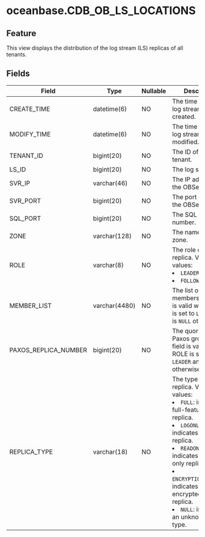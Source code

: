 oceanbase.CDB_OB_LS_LOCATIONS
==================================================


Feature
-----------------------

This view displays the distribution of the log stream (LS) replicas of all tenants.

Fields
-------------------------



| Field | Type | Nullable | Description |
|--------------|---------------|------------|-----------------------------------------------------------------------------------------------------------------------------------------------------------------------------------------------------------------------------------------------------------------------------------------------------------------------------|
| CREATE_TIME | datetime(6) | NO | The time when the log stream was created. |
| MODIFY_TIME | datetime(6) | NO | The time when the log stream was modified. |
| TENANT_ID | bigint(20) | NO | The ID of the tenant. |
| LS_ID | bigint(20) | NO | The log stream ID. |
| SVR_IP | varchar(46) | NO | The IP address of the OBServer. |
| SVR_PORT | bigint(20) | NO | The port number of the OBServer. |
| SQL_PORT | bigint(20) | NO | The SQL port number. |
| ZONE | varchar(128) | NO | The name of the zone. |
| ROLE | varchar(8) | NO | The role of the replica. Valid values: <li> `LEADER`   <li> `FOLLOWER` |
| MEMBER_LIST | varchar(4480) | NO | The list of replica members. This field is valid when ROLE is set to `LEADER` and is `NULL` otherwise. |
| PAXOS_REPLICA_NUMBER | bigint(20) | NO | The quorum of a Paxos group. This field is valid when ROLE is set to `LEADER` and is `NULL` otherwise. |
| REPLICA_TYPE | varchar(18) | NO | The type of the replica. Valid values: <li> `FULL`: indicates a full-featured replica.   <li> `LOGONLY`: indicates a log replica.   <li> `READONLY`: indicates a read-only replica.   <li> `ENCRYPTION_LOGONLY`: indicates an encrypted log replica.   <li> `NULL`: indicates an unknown replica type. |


